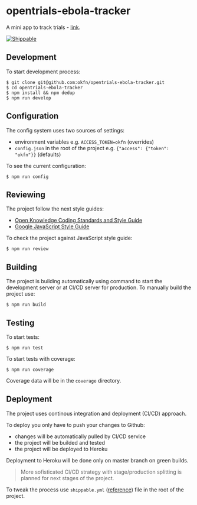 # opentrials-ebola-tracker

A mini app to track trials - [link](https://opentrials-tracker.herokuapp.com/).

[![Shippable](https://img.shields.io/shippable/5604ab341895ca447417f6fe.svg)](https://app.shippable.com/projects/5604ab341895ca447417f6fe)

## Development

To start development process:
```
$ git clone git@github.com:okfn/opentrials-ebola-tracker.git
$ cd opentrials-ebola-tracker
$ npm install && npm dedup
$ npm run develop
```

## Configuration

The config system uses two sources of settings:
- environment variables e.g. `ACCESS_TOKEN=okfn` (overrides)
- `config.json` in the root of the project e.g. `{"access": {"token": "okfn"}}` (defaults)

To see the current configuration:
```
$ npm run config
```

## Reviewing

The project follow the next style guides:
- [Open Knowledge Coding Standards and Style Guide](https://github.com/okfn/coding-standards)
- [Google JavaScript Style Guide](https://google.github.io/styleguide/javascriptguide.xml)

To check the project against JavaScript style guide:
```
$ npm run review
```

## Building

The project is building automatically using command to start the
development server or at CI/CD server for production. To manually
build the project use:
```
$ npm run build
```

## Testing

To start tests:
```
$ npm run test
```

To start tests with coverage:
```
$ npm run coverage
```

Coverage data will be in the `coverage` directory.

## Deployment

The project uses continous integration and deployment (CI/CD) approach.

To deploy you only have to push your changes to Github:
- changes will be automatically pulled by CI/CD service
- the project will be builded and tested
- the project will be deployed to Heroku

Deployment to Heroku will be done only on master branch on green builds.

> More sofisticated CI/CD strategy with stage/production splitting
is planned for next stages of the project.

To tweak the process use `shippable.yml` ([reference](http://docs.shippable.com/yml_reference/))
file in the root of the project.
